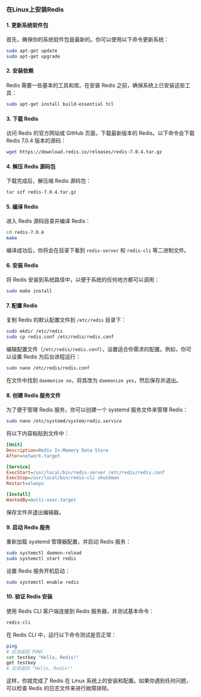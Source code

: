 ### 在Linux上安装Redis

#### 1. 更新系统软件包

首先，确保你的系统软件包是最新的。你可以使用以下命令更新系统：
```bash
sudo apt-get update
sudo apt-get upgrade
```

#### 2. 安装依赖

Redis 需要一些基本的工具和库。在安装 Redis 之前，确保系统上已安装这些工具：
```bash
sudo apt-get install build-essential tcl
```

#### 3. 下载 Redis

访问 Redis 的官方网站或 GitHub 页面，下载最新版本的 Redis。以下命令会下载 Redis 7.0.4 版本的源码：
```bash
wget https://download.redis.io/releases/redis-7.0.4.tar.gz
```

#### 4. 解压 Redis 源码包

下载完成后，解压缩 Redis 源码包：
```bash
tar xzf redis-7.0.4.tar.gz
```

#### 5. 编译 Redis

进入 Redis 源码目录并编译 Redis：
```bash
cd redis-7.0.4
make
```

编译成功后，你将会在目录下看到 `redis-server` 和 `redis-cli` 等二进制文件。

#### 6. 安装 Redis

将 Redis 安装到系统路径中，以便于系统的任何地方都可以调用：
```bash
sudo make install
```

#### 7. 配置 Redis

复制 Redis 的默认配置文件到 `/etc/redis` 目录下：
```bash
sudo mkdir /etc/redis
sudo cp redis.conf /etc/redis/redis.conf
```

编辑配置文件（`/etc/redis/redis.conf`），设置适合你需求的配置。例如，你可以设置 Redis 为后台进程运行：
```bash
sudo nano /etc/redis/redis.conf
```
在文件中找到 `daemonize no`，将其改为 `daemonize yes`，然后保存并退出。

#### 8. 创建 Redis 服务文件

为了便于管理 Redis 服务，你可以创建一个 systemd 服务文件来管理 Redis：
```bash
sudo nano /etc/systemd/system/redis.service
```

将以下内容粘贴到文件中：
```ini
[Unit]
Description=Redis In-Memory Data Store
After=network.target

[Service]
ExecStart=/usr/local/bin/redis-server /etc/redis/redis.conf
ExecStop=/usr/local/bin/redis-cli shutdown
Restart=always

[Install]
WantedBy=multi-user.target
```

保存文件并退出编辑器。

#### 9. 启动 Redis 服务

重新加载 systemd 管理器配置，并启动 Redis 服务：
```bash
sudo systemctl daemon-reload
sudo systemctl start redis
```

设置 Redis 服务开机启动：
```bash
sudo systemctl enable redis
```

#### 10. 验证 Redis 安装

使用 Redis CLI 客户端连接到 Redis 服务器，并测试基本命令：
```bash
redis-cli
```

在 Redis CLI 中，运行以下命令测试是否正常：
```bash
ping
# 应该返回 PONG
set testkey "Hello, Redis!"
get testkey
# 应该返回 "Hello, Redis!"
```

这样，你就完成了 Redis 在 Linux 系统上的安装和配置。如果你遇到任何问题，可以检查 Redis 的日志文件来进行故障排除。